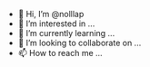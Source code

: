 - 👋 Hi, I’m @nolllap
- 👀 I’m interested in ...
- 🌱 I’m currently learning ...
- 💞️ I’m looking to collaborate on ...
- 📫 How to reach me ...

<!---
nolllap/nolllap is a ✨ special ✨ repository because its `README.md` (this file) appears on your GitHub profile.
You can click the Preview link to take a look at your changes.
--->
